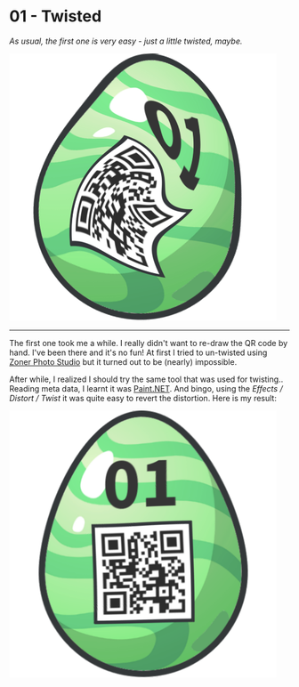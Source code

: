 # 01 - Twisted

*As usual, the first one is very easy - just a little twisted, maybe.*

![twisted](twisted.png)

---

The first one took me a while. I really didn't want to re-draw the QR code by hand.
I've been there and it's no fun! At first I tried to un-twisted using
[Zoner Photo Studio](https://www.zoner.com/en/spectacular-free-photo-editor) but it turned out
to be (nearly) impossible.
 
After while, I realized I should try the same tool that was used for twisting.. Reading meta data,
I learnt it was [Paint.NET](https://www.getpaint.net/). And bingo, using the *Effects / Distort / Twist*
it was quite easy to revert the distortion. Here is my result:

![untwisted](untwisted.png)